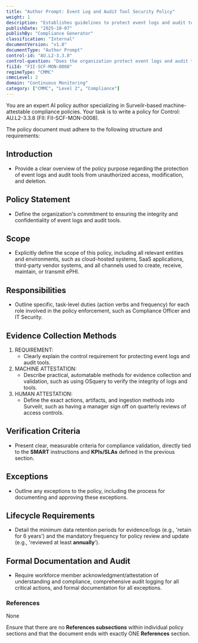 ```yaml
---
title: "Author Prompt: Event Log and Audit Tool Security Policy"
weight: 1
description: "Establishes guidelines to protect event logs and audit tools from unauthorized access, ensuring integrity, confidentiality, and compliance with security standards."
publishDate: "2025-10-07"
publishBy: "Compliance Generator"
classification: "Internal"
documentVersion: "v1.0"
documentType: "Author Prompt"
control-id: "AU.L2-3.3.8"
control-question: "Does the organization protect event logs and audit tools from unauthorized access, modification and deletion?"
fiiId: "FII-SCF-MON-0008"
regimeType: "CMMC"
cmmcLevel: 2
domain: "Continuous Monitoring"
category: ["CMMC", "Level 2", "Compliance"]
---
```


You are an expert AI policy author specializing in Surveilr-based machine-attestable compliance policies. Your task is to write a policy for Control: AU.L2-3.3.8 (FII: FII-SCF-MON-0008). 

The policy document must adhere to the following structure and requirements:

## Introduction
- Provide a clear overview of the policy purpose regarding the protection of event logs and audit tools from unauthorized access, modification, and deletion.

## Policy Statement
- Define the organization's commitment to ensuring the integrity and confidentiality of event logs and audit tools.

## Scope
- Explicitly define the scope of this policy, including all relevant entities and environments, such as cloud-hosted systems, SaaS applications, third-party vendor systems, and all channels used to create, receive, maintain, or transmit ePHI.

## Responsibilities
- Outline specific, task-level duties (action verbs and frequency) for each role involved in the policy enforcement, such as Compliance Officer and IT Security.

## Evidence Collection Methods
1. REQUIREMENT:
   - Clearly explain the control requirement for protecting event logs and audit tools.
2. MACHINE ATTESTATION:
   - Describe practical, automatable methods for evidence collection and validation, such as using OSquery to verify the integrity of logs and tools.
3. HUMAN ATTESTATION:
   - Define the exact actions, artifacts, and ingestion methods into Surveilr, such as having a manager sign off on quarterly reviews of access controls.

## Verification Criteria
- Present clear, measurable criteria for compliance validation, directly tied to the **SMART** instructions and **KPIs/SLAs** defined in the previous section.

## Exceptions
- Outline any exceptions to the policy, including the process for documenting and approving these exceptions.

## Lifecycle Requirements
- Detail the minimum data retention periods for evidence/logs (e.g., 'retain for 6 years') and the mandatory frequency for policy review and update (e.g., 'reviewed at least **annually**').

## Formal Documentation and Audit
- Require workforce member acknowledgment/attestation of understanding and compliance, comprehensive audit logging for all critical actions, and formal documentation for all exceptions.

### References
None

Ensure that there are no **References subsections** within individual policy sections and that the document ends with exactly ONE **References** section.